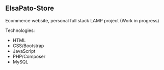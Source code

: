 ## ElsaPato-Store 
Ecommerce website, personal full stack LAMP project (Work in progress)

Technologies:
- HTML 
- CSS/Bootstrap
- JavaScript
- PHP/Composer
- MySQL
